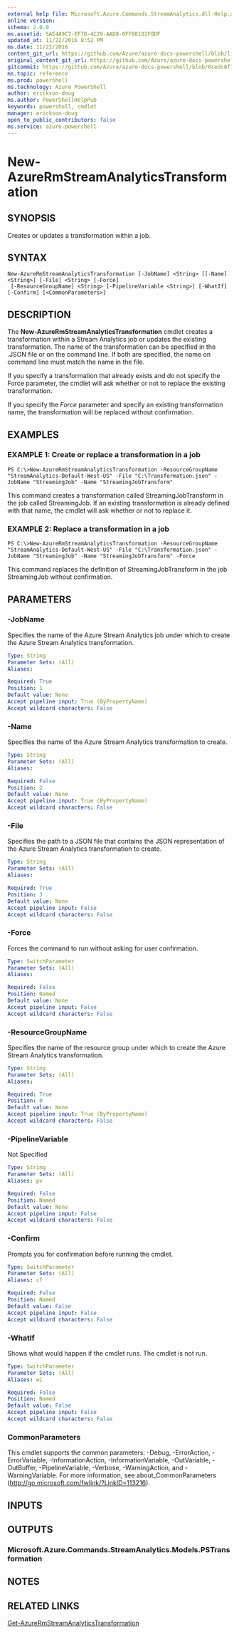 ```yaml
---
external help file: Microsoft.Azure.Commands.StreamAnalytics.dll-Help.xml
online version: 
schema: 2.0.0
ms.assetid: 5AE4A9C7-EF78-4C29-AAD0-0FF88182F8DF
updated_at: 11/22/2016 8:52 PM
ms.date: 11/22/2016
content_git_url: https://github.com/Azure/azure-docs-powershell/blob/live/azureps-cmdlets-docs/ResourceManager/AzureRM.StreamAnalytics/v2.2.0/New-AzureRmStreamAnalyticsTransformation.md
original_content_git_url: https://github.com/Azure/azure-docs-powershell/blob/live/azureps-cmdlets-docs/ResourceManager/AzureRM.StreamAnalytics/v2.2.0/New-AzureRmStreamAnalyticsTransformation.md
gitcommit: https://github.com/Azure/azure-docs-powershell/blob/0cedc8f73bc96cf5ac4c69144e17b3de601fd3cc/azureps-cmdlets-docs/ResourceManager/AzureRM.StreamAnalytics/v2.2.0/New-AzureRmStreamAnalyticsTransformation.md
ms.topic: reference
ms.prod: powershell
ms.technology: Azure PowerShell
author: erickson-doug
ms.author: PowerShellHelpPub
keywords: powershell, cmdlet
manager: erickson-doug
open_to_public_contributors: false
ms.service: azure-powershell
---
```


# New-AzureRmStreamAnalyticsTransformation

## SYNOPSIS
Creates or updates a transformation within a job.

## SYNTAX

```
New-AzureRmStreamAnalyticsTransformation [-JobName] <String> [[-Name] <String>] [-File] <String> [-Force]
 [-ResourceGroupName] <String> [-PipelineVariable <String>] [-WhatIf] [-Confirm] [<CommonParameters>]
```

## DESCRIPTION
The **New-AzureRmStreamAnalyticsTransformation** cmdlet creates a transformation within a Stream Analytics job or updates the existing transformation.
The name of the transformation can be specified in the .JSON file or on the command line.
If both are specified, the name on command line must match the name in the file.

If you specify a transformation that already exists and do not specify the Force parameter, the cmdlet will ask whether or not to replace the existing transformation.

If you specify the *Force* parameter and specify an existing transformation name, the transformation will be replaced without confirmation.

## EXAMPLES

### EXAMPLE 1: Create or replace a transformation in a job
```
PS C:\>New-AzureRmStreamAnalyticsTransformation -ResourceGroupName "StreamAnalytics-Default-West-US" -File "C:\Transformation.json" -JobName "StreamingJob" -Name "StreamingJobTransform"
```

This command creates a transformation called StreamingJobTransform in the job called StreamingJob.
If an existing transformation is already defined with that name, the cmdlet will ask whether or not to replace it.

### EXAMPLE 2: Replace a transformation in a job
```
PS C:\>New-AzureRmStreamAnalyticsTransformation -ResourceGroupName "StreamAnalytics-Default-West-US" -File "C:\Transformation.json" -JobName "StreamingJob" -Name "StreamingJobTransform" -Force
```

This command replaces the definition of StreamingJobTransform in the job StreamingJob without confirmation.

## PARAMETERS

### -JobName
Specifies the name of the Azure Stream Analytics job under which to create the Azure Stream Analytics transformation.

```yaml
Type: String
Parameter Sets: (All)
Aliases: 

Required: True
Position: 1
Default value: None
Accept pipeline input: True (ByPropertyName)
Accept wildcard characters: False
```

### -Name
Specifies the name of the Azure Stream Analytics transformation to create.

```yaml
Type: String
Parameter Sets: (All)
Aliases: 

Required: False
Position: 2
Default value: None
Accept pipeline input: True (ByPropertyName)
Accept wildcard characters: False
```

### -File
Specifies the path to a JSON file that contains the JSON representation of the Azure Stream Analytics transformation to create.

```yaml
Type: String
Parameter Sets: (All)
Aliases: 

Required: True
Position: 3
Default value: None
Accept pipeline input: False
Accept wildcard characters: False
```

### -Force
Forces the command to run without asking for user confirmation.

```yaml
Type: SwitchParameter
Parameter Sets: (All)
Aliases: 

Required: False
Position: Named
Default value: None
Accept pipeline input: False
Accept wildcard characters: False
```

### -ResourceGroupName
Specifies the name of the resource group under which to create the Azure Stream Analytics transformation.

```yaml
Type: String
Parameter Sets: (All)
Aliases: 

Required: True
Position: 0
Default value: None
Accept pipeline input: True (ByPropertyName)
Accept wildcard characters: False
```

### -PipelineVariable
Not Specified

```yaml
Type: String
Parameter Sets: (All)
Aliases: pv

Required: False
Position: Named
Default value: None
Accept pipeline input: False
Accept wildcard characters: False
```

### -Confirm
Prompts you for confirmation before running the cmdlet.

```yaml
Type: SwitchParameter
Parameter Sets: (All)
Aliases: cf

Required: False
Position: Named
Default value: False
Accept pipeline input: False
Accept wildcard characters: False
```

### -WhatIf
Shows what would happen if the cmdlet runs.
The cmdlet is not run.

```yaml
Type: SwitchParameter
Parameter Sets: (All)
Aliases: wi

Required: False
Position: Named
Default value: False
Accept pipeline input: False
Accept wildcard characters: False
```

### CommonParameters
This cmdlet supports the common parameters: -Debug, -ErrorAction, -ErrorVariable, -InformationAction, -InformationVariable, -OutVariable, -OutBuffer, -PipelineVariable, -Verbose, -WarningAction, and -WarningVariable. For more information, see about_CommonParameters (http://go.microsoft.com/fwlink/?LinkID=113216).

## INPUTS

## OUTPUTS

### Microsoft.Azure.Commands.StreamAnalytics.Models.PSTransformation

## NOTES

## RELATED LINKS

[Get-AzureRmStreamAnalyticsTransformation](xref:ResourceManager/AzureRM.StreamAnalytics/v2.2.0/Get-AzureRmStreamAnalyticsTransformation.md)


